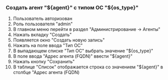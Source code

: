 ### Создать агент "${agent}" с типом ОС "${os_type}"

1. Пользователь авторизован
1. Роль пользователя "admin"
1. В главном меню перейти в раздел "Администрирование -> Агенты"
1. Нажать вкладку "Создать"
1. Появляется окно "Создать новую запись"
1. Нажать на поле ввода "Тип ОС"
1. В выпадающем списке "Тип ОС" выбрать значение "${os_type}"
1. В поле ввода "Адрес агента (FQDN)" ввести "${agent}"
1. Нажать кнопку "Сохранить"
1. В таблице "Список" отображается строка со значением "${agent}" в столбце "Адрес агента (FQDN)